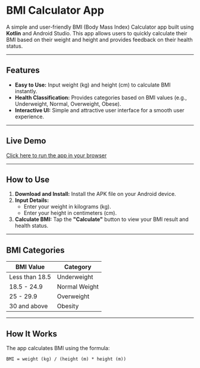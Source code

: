 # BMI Calculator App

A simple and user-friendly BMI (Body Mass Index) Calculator app built using **Kotlin** and Android Studio. This app allows users to quickly calculate their BMI based on their weight and height and provides feedback on their health status.

---

## Features

- **Easy to Use:** Input weight (kg) and height (cm) to calculate BMI instantly.
- **Health Classification:** Provides categories based on BMI values (e.g., Underweight, Normal, Overweight, Obese).
- **Interactive UI:** Simple and attractive user interface for a smooth user experience.

---

## Live Demo

[Click here to run the app in your browser](https://appetize.io/app/b_ncluo3wrtz6ymv6m3jvykzocu4)

---

## How to Use

1. **Download and Install:** Install the APK file on your Android device.
2. **Input Details:**
   - Enter your weight in kilograms (kg).
   - Enter your height in centimeters (cm).
3. **Calculate BMI:** Tap the **"Calculate"** button to view your BMI result and health status.

---

## BMI Categories

| **BMI Value**  | **Category**        |
|-----------------|---------------------|
| Less than 18.5 | Underweight         |
| 18.5 - 24.9    | Normal Weight       |
| 25 - 29.9      | Overweight          |
| 30 and above   | Obesity             |

---

## How It Works

The app calculates BMI using the formula:

```text
BMI = weight (kg) / (height (m) * height (m))
